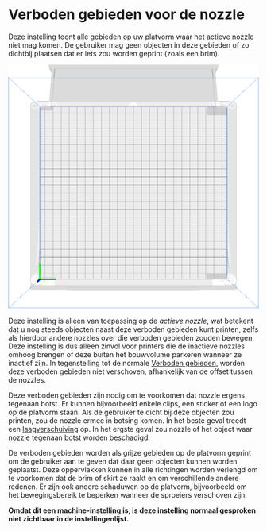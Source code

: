 Verboden gebieden voor de nozzle
====
Deze instelling toont alle gebieden op uw platvorm waar het actieve nozzle niet mag komen. De gebruiker mag geen objecten in deze gebieden of zo dichtbij plaatsen dat er iets zou worden geprint (zoals een brim).

![Grijze gebieden geven de gebieden aan waar de nozzle niet is toegestaan ​​op de platvorm.](../../../articles/images/machine_disallowed_areas.png)

Deze instelling is alleen van toepassing op de *actieve nozzle*, wat betekent dat u nog steeds objecten naast deze verboden gebieden kunt printen, zelfs als hierdoor andere nozzles over die verboden gebieden zouden bewegen. Deze instelling is dus alleen zinvol voor printers die de inactieve nozzles omhoog brengen of deze buiten het bouwvolume parkeren wanneer ze inactief zijn. In tegenstelling tot de normale [Verboden gebieden](machine_disallowed_areas.md), worden deze verboden gebieden niet verschoven, afhankelijk van de offset tussen de nozzles.

Deze verboden gebieden zijn nodig om te voorkomen dat nozzle ergens tegenaan botst. Er kunnen bijvoorbeeld enkele clips, een sticker of een logo op de platvorm staan. Als de gebruiker te dicht bij deze objecten zou printen, zou de nozzle ermee in botsing komen. In het beste geval treedt een [laagverschuiving](../troubleshooting/layer_shift.md) op. In het ergste geval zou nozzle of het object waar nozzle tegenaan botst worden beschadigd.

De verboden gebieden worden als grijze gebieden op de platvorm geprint om de gebruiker aan te geven dat daar geen objecten kunnen worden geplaatst. Deze oppervlakken kunnen in alle richtingen worden verlengd om te voorkomen dat de brim of skirt ze raakt en om verschillende andere redenen. Er zijn ook andere schaduwen op de platvorm, bijvoorbeeld om het bewegingsbereik te beperken wanneer de sproeiers verschoven zijn.

**Omdat dit een machine-instelling is, is deze instelling normaal gesproken niet zichtbaar in de instellingenlijst.**